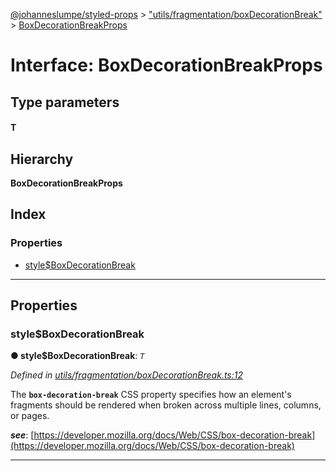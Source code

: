 [@johanneslumpe/styled-props](../README.md) > ["utils/fragmentation/boxDecorationBreak"](../modules/_utils_fragmentation_boxdecorationbreak_.md) > [BoxDecorationBreakProps](../interfaces/_utils_fragmentation_boxdecorationbreak_.boxdecorationbreakprops.md)

# Interface: BoxDecorationBreakProps

## Type parameters
#### T 
## Hierarchy

**BoxDecorationBreakProps**

## Index

### Properties

* [style$BoxDecorationBreak](_utils_fragmentation_boxdecorationbreak_.boxdecorationbreakprops.md#style_boxdecorationbreak)

---

## Properties

<a id="style_boxdecorationbreak"></a>

###  style$BoxDecorationBreak

**● style$BoxDecorationBreak**: *`T`*

*Defined in [utils/fragmentation/boxDecorationBreak.ts:12](https://github.com/johanneslumpe/styled-props/blob/8e709f1/src/utils/fragmentation/boxDecorationBreak.ts#L12)*

The **`box-decoration-break`** CSS property specifies how an element's fragments should be rendered when broken across multiple lines, columns, or pages.

*__see__*: [https://developer.mozilla.org/docs/Web/CSS/box-decoration-break](https://developer.mozilla.org/docs/Web/CSS/box-decoration-break)

___

